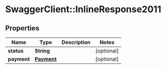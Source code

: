 # SwaggerClient::InlineResponse2011

## Properties
Name | Type | Description | Notes
------------ | ------------- | ------------- | -------------
**status** | **String** |  | [optional] 
**payment** | [**Payment**](Payment.md) |  | [optional] 


